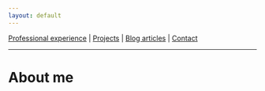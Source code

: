 ```yaml
---
layout: default
---
```


[Professional experience](./another-page.html) | [Projects](./another-page.html) | [Blog articles](./another-page.html) | [Contact](./another-page.html)

---

# About me


